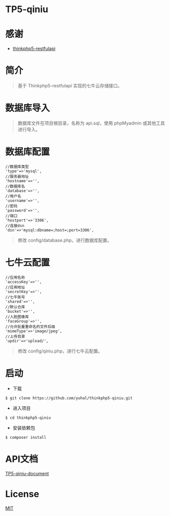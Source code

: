 # TP5-qiniu

# 感谢

- [thinkphp5-restfulapi](https://github.com/Leslin/thinkphp5-restfulapi "thinkphp5-restfulapi")

# 简介

> 基于 Thinkphp5-restfulapi 实现的七牛云存储接口。

# 数据库导入

> 数据库文件在项目根目录，名称为 api.sql，使用 phpMyadmin 或其他工具进行导入。

# 数据库配置

```
//数据库类型
'type'=>'mysql',
//服务器地址
'hostname'=>'',
//数据库名
'database'=>'',
//用户名
'username'=>'',
//密码
'password'=>'',
//端口
'hostport'=>'3306',
//连接dsn
'dsn'=>'mysql:dbname=;host=;port=3306',
```

> 修改 config/database.php，进行数据库配置。

# 七牛云配置

```
//应用名称
'accessKey'=>'',
//应用地址
'secretKey'=>'',
//七牛账号
'shared'=>'',
//默认仓库
'bucket'=>'',
//人脸图像库
'faceGroup'=>'',
//允许批量重命名的文件后缀
'mimeType'=>'image/jpeg',
//上传目录
'updir'=>'upload/',
```

> 修改 config/qiniu.php，进行七牛云配置。


# 启动

- 下载

```
$ git clone https://github.com/yuhal/thinkphp5-qiniu.git
```

- 进入项目

```
$ cd thinkphp5-qiniu
```

- 安装依赖包

```
$ composer install
```

# API文档 

[TP5-qiniu-document](https://www.showdoc.com.cn/471949144593097?page_id=2758354378180236 "TP5-qiniu-document")

# License 

[MIT](https://github.com/yuhal/ppt-convert/blob/master/LICENSE "MIT")